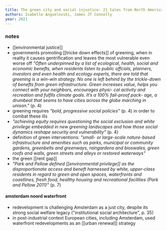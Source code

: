 ```yaml
---
title: The green city and social injustice: 21 tales from North America and Europe
authors: Isabelle Anguelovski, James JT Connolly
year: 2021
---
```



### notes 

- [[environmental justice]]
- governments promoting [[tricke down effects]] of greening, when in reality it causes gentrification and leaves the most vulnerable even worse off *"Often underpinned by a list of ecological, health, social and economic benefts, when residents listen to public offcials, planners, investors and even health and ecology experts, there are told that greening is a win-win strategy. No one is left behind by the trickle-down of benefts from green infrastructure. Green increases value, helps you connect with your neighbors, encourages physi- cal activity and recreation and fulflls climate goals. It’s a 100% fail-proof pack- age, a drumbeat that seems to have cities across the globe marching in unison."* (p. 4)
- greening requires *"bold, progressive social policies"* (p. 4) in order to combat these ills
- *"achieving equity requires questioning the social exclusion and white privilege embedded in new greening landscapes and how those social dynamics reshape security and vulnerability"* (p. 4)
- definition of green interventions: *"small- or large-scale nature-based infrastructure and amenities such as parks, municipal or community gardens, greenbelts and greenways, raingardens and bioswales, green roofs and walls, green streets and alleys or restored waterways"*
- the green [[rent gap]]
- *"Park and Pellow defined [[environmental privilege]] as the disproportionate access and beneft harnessed by white, upper-class residents in regard to green and open spaces, waterfronts and coastlines, fresh food, healthy housing and recreational facilities (Park and Pellow 2011)"* (p. 7)

#### amsterdam noord waterfront
- redevelopment is challenging Amsterdam as a just city, despite its strong social welfare legacy ("institutional social architecture", p. 35)
- in post-industrial context European cities, including Amsterdam, used waterfront redevelopments as an [[urban renewal]] strategy

